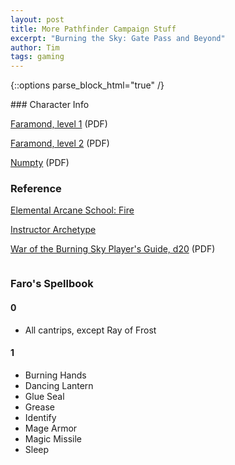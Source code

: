 ```yaml
---
layout: post
title: More Pathfinder Campaign Stuff
excerpt: "Burning the Sky: Gate Pass and Beyond"
author: Tim
tags: gaming
---
```


{::options parse_block_html="true" /}
<div class="row">
<div class="column">
### Character Info

[Faramond, level 1](/papers/pathfinder/Faro-1.pdf) (PDF)

[Faramond, level 2](/papers/pathfinder/Faro-2.pdf) (PDF)

[Numpty](/papers/pathfinder/Numpty.pdf) (PDF)

### Reference

[Elemental Arcane School: Fire](https://www.d20pfsrd.com/classes/core-classes/wizard/arcane-schools/paizo-arcane-schools/elemental-arcane-schools/fire/)

[Instructor Archetype](https://www.d20pfsrd.com/classes/core-classes/wizard/archetypes/paizo-wizard-archetypes/instructor-wizard-archetype)

[War of the Burning Sky Player's Guide, d20](/papers/pathfinder/ENWENPWOTBSPGE.pdf) (PDF)

</div>	
<div class="column">

### Faro's Spellbook

#### 0
* All cantrips, except Ray of Frost

#### 1 
* Burning Hands
* Dancing Lantern
* Glue Seal
* Grease
* Identify
* Mage Armor
* Magic Missile
* Sleep

</div>
</div>
